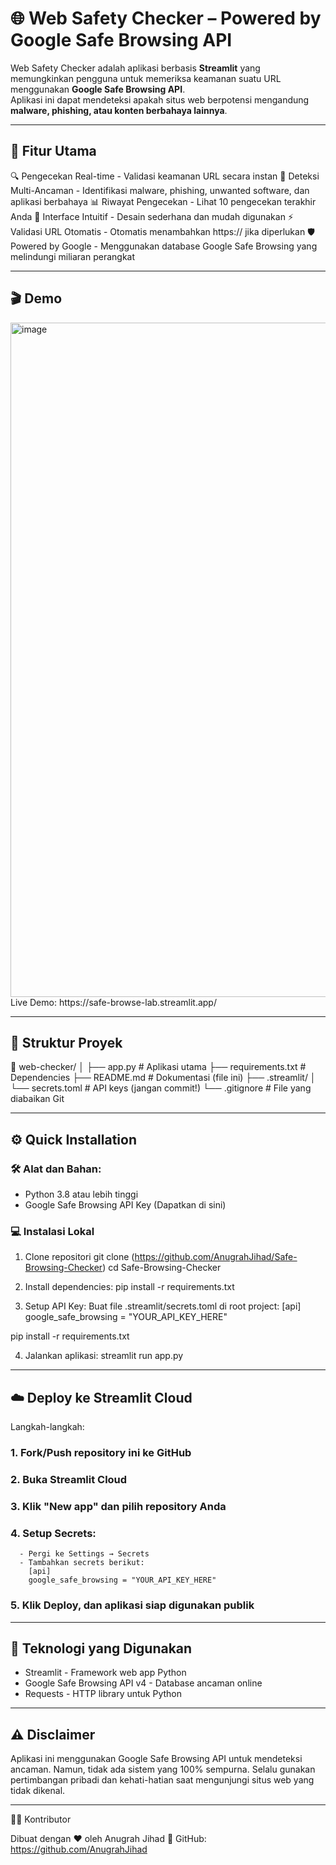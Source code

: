 # 🌐 Web Safety Checker – Powered by Google Safe Browsing API

Web Safety Checker adalah aplikasi berbasis **Streamlit** yang memungkinkan pengguna untuk memeriksa keamanan suatu URL menggunakan **Google Safe Browsing API**.  
Aplikasi ini dapat mendeteksi apakah situs web berpotensi mengandung **malware, phishing, atau konten berbahaya lainnya**.

---

## 🚀 Fitur Utama
🔍 Pengecekan Real-time - Validasi keamanan URL secara instan
🎯 Deteksi Multi-Ancaman - Identifikasi malware, phishing, unwanted software, dan aplikasi berbahaya
📊 Riwayat Pengecekan - Lihat 10 pengecekan terakhir Anda
🚀 Interface Intuitif - Desain sederhana dan mudah digunakan
⚡ Validasi URL Otomatis - Otomatis menambahkan https:// jika diperlukan
🛡️ Powered by Google - Menggunakan database Google Safe Browsing yang melindungi miliaran perangkat

---

## 🎬 Demo

<img width="1919" height="1079" alt="image" src="https://github.com/user-attachments/assets/4c50cb46-a4fb-4e0a-b683-0d2370bc62a7" />
Live Demo: https://safe-browse-lab.streamlit.app/

---

## 🧩 Struktur Proyek

📁 web-checker/
      │
      ├── app.py                 # Aplikasi utama
      ├── requirements.txt       # Dependencies
      ├── README.md             # Dokumentasi (file ini)
      ├── .streamlit/
      │   └── secrets.toml      # API keys (jangan commit!)
      └── .gitignore           # File yang diabaikan Git

---

## ⚙️ Quick Installation

### 🛠️ Alat dan Bahan: 
- Python 3.8 atau lebih tinggi
- Google Safe Browsing API Key (Dapatkan di sini)

### 💻 Instalasi Lokal
1. Clone repositori
git clone (https://github.com/AnugrahJihad/Safe-Browsing-Checker)
cd Safe-Browsing-Checker

2. Install dependencies:
pip install -r requirements.txt

3. Setup API Key: Buat file .streamlit/secrets.toml di root project:
[api]
google_safe_browsing = "YOUR_API_KEY_HERE"

pip install -r requirements.txt

4. Jalankan aplikasi:
streamlit run app.py

---

## ☁️ Deploy ke Streamlit Cloud

Langkah-langkah:
### 1. Fork/Push repository ini ke GitHub
### 2. Buka Streamlit Cloud
### 3. Klik "New app" dan pilih repository Anda
### 4. Setup Secrets:
      - Pergi ke Settings → Secrets
      - Tambahkan secrets berikut:
        [api]
        google_safe_browsing = "YOUR_API_KEY_HERE"
### 5. Klik Deploy, dan aplikasi siap digunakan publik

---

## 🔧 Teknologi yang Digunakan

- Streamlit - Framework web app Python
- Google Safe Browsing API v4 - Database ancaman online
- Requests - HTTP library untuk Python

---

## ⚠️ Disclaimer

Aplikasi ini menggunakan Google Safe Browsing API untuk mendeteksi ancaman. Namun, tidak ada sistem yang 100% sempurna. Selalu gunakan pertimbangan pribadi dan kehati-hatian saat mengunjungi situs web yang tidak dikenal.

---

🧑‍💻 Kontributor

Dibuat dengan ❤️ oleh Anugrah Jihad
🔗 GitHub: https://github.com/AnugrahJihad
